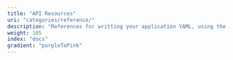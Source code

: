 ```yaml
---
title: "API Resources"
uri: "categories/reference/"
description: "References for writting your application YAML, using the Replicated Integration API and Replicated's CLI."
weight: 105
index: "docs"
gradient: "purpleToPink"
---
```

